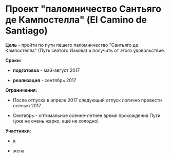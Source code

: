 # Проект "паломничество Сантьяго де Кампостелла" (El Camino de Santiago)

**Цель** - пройти по пути пешего паломничество "Сантьяго де Кампостелла" (Путь святого Иакова) и получить от этого удовольствие.

**Сроки:**

- **подготовка** - май-август 2017

- **реализация** - сентябрь 2017

**Ограничения:**

- После отпуска в апреле 2017 следующий отпуск логично провести осенью 2017

- Сентябрь - оптимальное осенне-летнее время прохождения Пути (уже не очень жарко, ещё не холодно)

**Участники:**

- я

- жена
